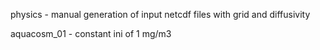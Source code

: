 physics - manual generation of input netcdf files with grid and diffusivity

aquacosm_01 - constant ini of 1 mg/m3

